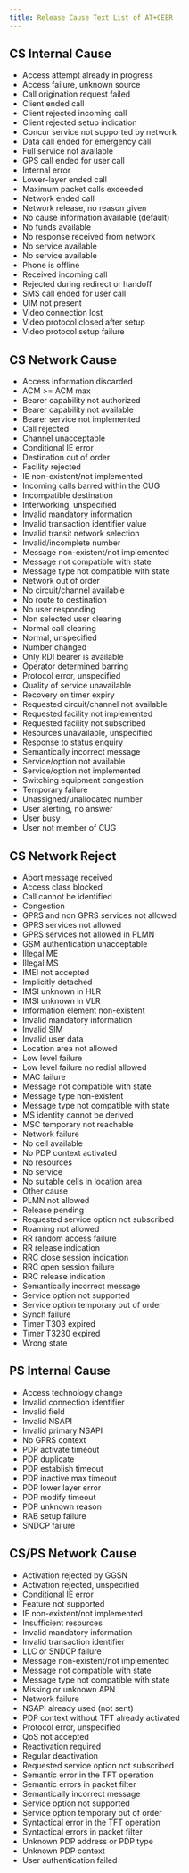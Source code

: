 ```yaml
---
title: Release Cause Text List of AT+CEER
---
```


## CS Internal Cause

- Access attempt already in progress
- Access failure, unknown source
- Call origination request failed
- Client ended call
- Client rejected incoming call
- Client rejected setup indication
- Concur service not supported by network
- Data call ended for emergency call
- Full service not available
- GPS call ended for user call
- Internal error
- Lower-layer ended call
- Maximum packet calls exceeded
- Network ended call
- Network release, no reason given
- No cause information available (default)
- No funds available
- No response received from network
- No service available
- No service available
- Phone is offline
- Received incoming call
- Rejected during redirect or handoff
- SMS call ended for user call
- UIM not present
- Video connection lost
- Video protocol closed after setup
- Video protocol setup failure

## CS Network Cause

- Access information discarded
- ACM >= ACM max
- Bearer capability not authorized
- Bearer capability not available
- Bearer service not implemented
- Call rejected
- Channel unacceptable
- Conditional IE error
- Destination out of order
- Facility rejected
- IE non-existent/not implemented
- Incoming calls barred within the CUG
- Incompatible destination
- Interworking, unspecified
- Invalid mandatory information
- Invalid transaction identifier value
- Invalid transit network selection
- Invalid/incomplete number
- Message non-existent/not implemented
- Message not compatible with state
- Message type not compatible with state
- Network out of order
- No circuit/channel available
- No route to destination
- No user responding
- Non selected user clearing
- Normal call clearing
- Normal, unspecified
- Number changed
- Only RDI bearer is available
- Operator determined barring
- Protocol error, unspecified
- Quality of service unavailable
- Recovery on timer expiry
- Requested circuit/channel not available
- Requested facility not implemented
- Requested facility not subscribed
- Resources unavailable, unspecified
- Response to status enquiry
- Semantically incorrect message
- Service/option not available
- Service/option not implemented
- Switching equipment congestion
- Temporary failure
- Unassigned/unallocated number
- User alerting, no answer
- User busy
- User not member of CUG

## CS Network Reject

- Abort message received
- Access class blocked
- Call cannot be identified
- Congestion
- GPRS and non GPRS services not allowed
- GPRS services not allowed
- GPRS services not allowed in PLMN
- GSM authentication unacceptable
- Illegal ME
- Illegal MS
- IMEI not accepted
- Implicitly detached
- IMSI unknown in HLR
- IMSI unknown in VLR
- Information element non-existent
- Invalid mandatory information
- Invalid SIM
- Invalid user data
- Location area not allowed
- Low level failure
- Low level failure no redial allowed
- MAC failure
- Message not compatible with state
- Message type non-existent
- Message type not compatible with state
- MS identity cannot be derived
- MSC temporary not reachable
- Network failure
- No cell available
- No PDP context activated
- No resources
- No service
- No suitable cells in location area
- Other cause
- PLMN not allowed
- Release pending
- Requested service option not subscribed
- Roaming not allowed
- RR random access failure
- RR release indication
- RRC close session indication
- RRC open session failure
- RRC release indication
- Semantically incorrect message
- Service option not supported
- Service option temporary out of order
- Synch failure
- Timer T303 expired
- Timer T3230 expired
- Wrong state

## PS Internal Cause

- Access technology change
- Invalid connection identifier
- Invalid field
- Invalid NSAPI
- Invalid primary NSAPI
- No GPRS context
- PDP activate timeout
- PDP duplicate
- PDP establish timeout
- PDP inactive max timeout
- PDP lower layer error
- PDP modify timeout
- PDP unknown reason
- RAB setup failure
- SNDCP failure

## CS/PS Network Cause

- Activation rejected by GGSN
- Activation rejected, unspecified
- Conditional IE error
- Feature not supported
- IE non-existent/not implemented
- Insufficient resources
- Invalid mandatory information
- Invalid transaction identifier
- LLC or SNDCP failure
- Message non-existent/not implemented
- Message not compatible with state
- Message type not compatible with state
- Missing or unknown APN
- Network failure
- NSAPI already used (not sent)
- PDP context without TFT already activated
- Protocol error, unspecified
- QoS not accepted
- Reactivation required
- Regular deactivation
- Requested service option not subscribed
- Semantic error in the TFT operation
- Semantic errors in packet filter
- Semantically incorrect message
- Service option not supported
- Service option temporary out of order
- Syntactical error in the TFT operation
- Syntactical errors in packet filter
- Unknown PDP address or PDP type
- Unknown PDP context
- User authentication failed
